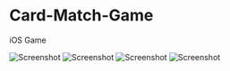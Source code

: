 # Card-Match-Game
iOS Game

![Screenshot](/Screenshots/Screenshot1.png?raw=true)
![Screenshot](/Screenshots/Screenshot2.png?raw=true)
![Screenshot](/Screenshots/Screenshot3.png?raw=true)
![Screenshot](/Screenshots/Screenshot4.png?raw=true)
